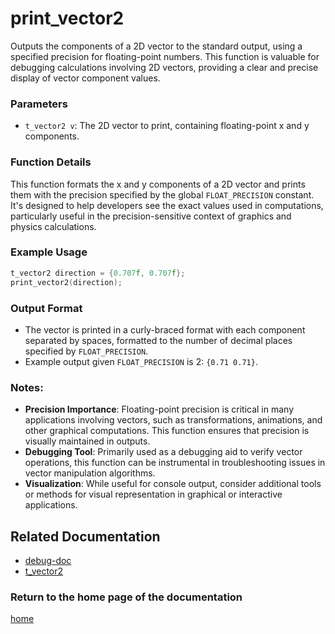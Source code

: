 # print_vector2
Outputs the components of a 2D vector to the standard output, using a specified precision for floating-point numbers. This function is valuable for debugging calculations involving 2D vectors, providing a clear and precise display of vector component values.

### Parameters
- `t_vector2 v`: The 2D vector to print, containing floating-point x and y components.

### Function Details
This function formats the x and y components of a 2D vector and prints them with the precision specified by the global `FLOAT_PRECISION` constant. It's designed to help developers see the exact values used in computations, particularly useful in the precision-sensitive context of graphics and physics calculations.

### Example Usage
```c
t_vector2 direction = {0.707f, 0.707f};
print_vector2(direction);
```

### Output Format
- The vector is printed in a curly-braced format with each component separated by spaces, formatted to the number of decimal places specified by `FLOAT_PRECISION`.
- Example output given `FLOAT_PRECISION` is 2: `{0.71 0.71}`.

### Notes:
- **Precision Importance**: Floating-point precision is critical in many applications involving vectors, such as transformations, animations, and other graphical computations. This function ensures that precision is visually maintained in outputs.
- **Debugging Tool**: Primarily used as a debugging aid to verify vector operations, this function can be instrumental in troubleshooting issues in vector manipulation algorithms.
- **Visualization**: While useful for console output, consider additional tools or methods for visual representation in graphical or interactive applications.

## Related Documentation
- [debug-doc](./debug-doc.md)
- [t_vector2](../vector/vector2/t_vector2.md)

### Return to the home page of the documentation
[home](../home.md)
